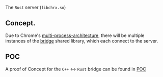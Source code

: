 The  `Rust` server (`libchrx.so`)
## Concept.
Due to Chrome's [multi-process-architecture](https://www.chromium.org/developers/design-documents/multi-process-architecture/), there will be multiple instances of the [bridge](../bridge) shared library, which each connect to the server.

## POC
A proof of Concept for the `C++` <-> `Rust` bridge can be found in [POC](POC)